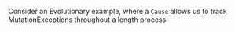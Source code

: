 Consider an Evolutionary example, where a `Cause` allows us to track MutationExceptions throughout a length process